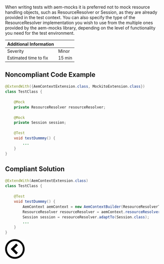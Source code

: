 <p>When writing tests with aem-mocks it is preferred not to mock resource handling objects, such as ResourceResolver or Session, as they are already provided
    in the test context. You can also specify the type of the ResourceResolver implementation you wish to use from the multiple ones provided by the
    aem-mocks library, depending on the level of functionality you need for the test environment. </p>

| Additional Information |        |
|------------------------|--------|
| Severity               | Minor  | 
| Estimated time to fix  | 15 min |


<h2>Noncompliant Code Example</h2>

```java
@ExtendWith({AemContextExtension.class, MockitoExtension.class})
class TestClass {

    @Mock
    private ResourceResolver resourceResolver;

    @Mock
    private Session session;

    @Test
    void testDummmy() {
        ...
    }
}
```
<h2>Compliant Solution</h2>

```java
@ExtendWith(AemContextExtension.class)
class TestClass {

    @Test
    void testDummmy() {
        AemContext aemContext = new AemContextBuilder(ResourceResolverType.JCR_MOCK).build();
        ResourceResolver resourceResolver = aemContext.resourceResolver();
        Session session = resourceResolver.adaptTo(Session.class);
        ...
    }
}
```

[![Back to overview](back.svg)](../../README.md)
